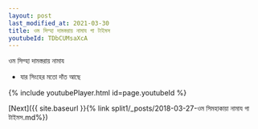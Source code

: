 ```yaml
---
layout: post
last_modified_at: 2021-03-30
title: ওম সিম্হা দামস্তরায় নামায গা টাইমস
youtubeId: TDbCUMsaXcA
---
```

 
 
 ওম সিম্হা দামস্তরায় নামায  
 
 -  যার সিংহের মতো দাঁত আছে 
 
  
 
  
 
 
 
 
 
 


{% include youtubePlayer.html id=page.youtubeId %}
 
[Next]({{ site.baseurl }}{% link  split1/_posts/2018-03-27-ওম সিমহাকায়া নামায গা টাইমস.md%})
 
